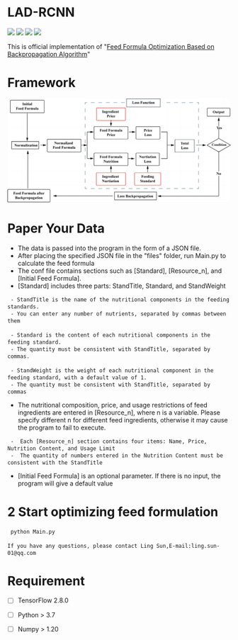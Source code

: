 
# LAD-RCNN

![](https://img.shields.io/static/v1?label=python&message=3.8&color=blue)
![](https://img.shields.io/static/v1?label=TensorFlow&message=2.8&color=<COLOR>)
![](https://img.shields.io/static/v1?label=Numpy&message=1.21&color=<COLOR>)
![](https://img.shields.io/static/v1?label=license&message=MIT&color=green)

This is official implementation of "[Feed Formula Optimization Based on Backpropagation Algorithm]()"


# Framework
![The overall pipeline of the FeedMaster](https://github.com/SheepBreedingLab-HZAU/FeedMaster/blob/main/Figure/Flowchart.jpg)


#  Paper Your Data

 - The data is passed into the program in the form of a JSON file.
 - After placing the specified JSON file in the "files" folder, run Main.py to calculate the feed formula
 - The conf file contains sections such as [Standard], [Resource_n], and [Initial Feed Formula].
 - [Standard] includes three parts: StandTitle, Standard, and StandWeight

``` 
 - StandTitle is the name of the nutritional components in the feeding standards.
 - You can enter any number of nutrients, separated by commas between them	
 
 - Standard is the content of each nutritional components in the feeding standard.
 - The quantity must be consistent with StandTitle, separated by commas.

 - StandWeight is the weight of each nutritional component in the feeding standard, with a default value of 1. 
 - The quantity must be consistent with StandTitle, separated by commas
```

 - The nutritional composition, price, and usage restrictions of feed ingredients are entered in [Resource_n], where n is a variable. Please specify different n for different feed ingredients, otherwise it may cause the program to fail to execute.

``` 
 -  Each [Resource_n] section contains four items: Name, Price, Nutrition Content, and Usage Limit
 -  The quantity of numbers entered in the Nutrition Content must be consistent with the StandTitle
```

 - [Initial Feed Formula] is an optional parameter. If there is no input, the program will give a default value

# 2 Start optimizing feed formulation

```
 python Main.py

If you have any questions, please contact Ling Sun,E-mail:ling.sun-01@qq.com
```
 
# Requirement
- [ ] TensorFlow  2.8.0
- [ ] Python > 3.7
- [ ] Numpy > 1.20


